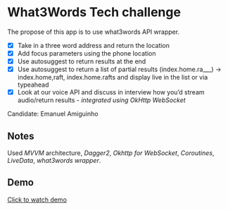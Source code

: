 
# What3Words Tech challenge

The propose of this app is to use what3words API wrapper.

 - [x] Take in a three word address and return the location
 - [x] Add focus parameters using the phone location
 - [x] Use autosuggest to return results at the end
 - [x] Use autosuggest to return a list of partial results (index.home.ra___) → index.home,raft, index.home.rafts and display live in the list or via typeahead
 - [x] Look at our voice API and discuss in interview how you’d stream audio/return results - *integrated using OkHttp WebSocket*
   
Candidate: Emanuel Amiguinho

## Notes

Used *MVVM* architecture, *Dagger2*, *Okhttp for WebSocket*, *Coroutines*, *LiveData*, *what3words wrapper*.

## Demo
[Click to watch demo](https://drive.google.com/file/d/18gqkqqNlf6iQQHNDd8Xrv6korJCuLIfH/view?usp=sharing)
